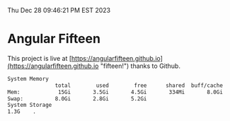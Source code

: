 Thu Dec 28 09:46:21 PM EST 2023

# Angular Fifteen


This project is live at [https://angularfifteen.github.io](https://angularfifteen.github.io "fifteen!") thanks to Github.

```bash
System Memory
               total        used        free      shared  buff/cache   available
Mem:            15Gi       3.5Gi       4.5Gi       334Mi       8.0Gi        11Gi
Swap:          8.0Gi       2.8Gi       5.2Gi
System Storage
1.3G	.

